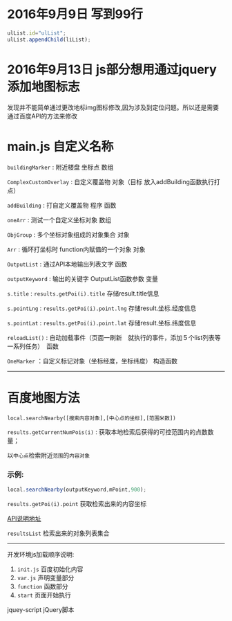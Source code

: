 # 2016年9月9日 写到99行

```javascript
ulList.id="ulList";
ulList.appendChild(liList);
```

# 2016年9月13日 js部分想用通过jquery添加地图标志
发现并不能简单通过更改地标img图标修改,因为涉及到定位问题。所以还是需要通过百度API的方法来修改

# main.js 自定义名称

`buildingMarker` : 附近楼盘 坐标点 数组

`ComplexCustomOverlay` : 自定义覆盖物 对象（目标 放入addBuilding函数执行打点）

`addBuilding` : 打自定义覆盖物 程序 函数

`oneArr` : 测试一个自定义坐标对象 数组

`ObjGroup` : 多个坐标对象组成的对象集合  对象

`Arr` : 循环打坐标时 function内赋值的一个对象  对象

`OutputList` : 通过API本地输出列表文字 函数

`outputKeyword` : 输出的关键字 OutputList函数参数 变量

`s.title` : `results.getPoi(i).title` 存储result.title信息

`s.pointLng` : `results.getPoi(i).point.lng`  存储result.坐标.经度信息

`s.pointLat` : `results.getPoi(i).point.lat`  存储result.坐标.纬度信息

`reloadList()` : 自动加载事件（页面一刷新　就执行的事件，添加５个list列表等一系列任务）　函数

`OneMarker` ：自定义标记对象（坐标经度，坐标纬度） 构造函数

***

# 百度地图方法

`local.searchNearby([搜索内容对象],[中心点的坐标],[范围米数])`

`results.getCurrentNumPois(i)` : 获取本地检索后获得的可控范围内的点数数量；

以`中心点`检索附近`范围`的`内容对象`
### 示例:
```javascript
local.searchNearby(outputKeyword,mPoint,900);
```


`results.getPoi(i).point` 获取检索出来的内容坐标

[API说明地址](http://developer.baidu.com/map/reference/index.php?title=Class:%E6%9C%8D%E5%8A%A1%E7%B1%BB/LocalResultPoi)

`resultsList` 检索出来的对象列表集合

***

开发环境js加载顺序说明:
1.  `init.js`   百度初始化内容
2.  `var.js`    声明变量部分
3.  `function`  函数部分
4.  `start`     页面开始执行

jquey-script    jQuery脚本
